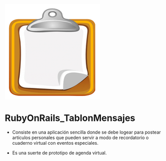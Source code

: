 ![Image of Yaktocat](https://github.com/cluco91/RubyOnRails_TablonMensajes/blob/master/messageboard.png)

# RubyOnRails_TablonMensajes

- Consiste en una aplicación sencilla donde se debe logear para postear artículos personales 
  que pueden servir a modo de recordatorio o cuaderno virtual con eventos especiales. 

- Es una suerte de prototipo de agenda virtual.
